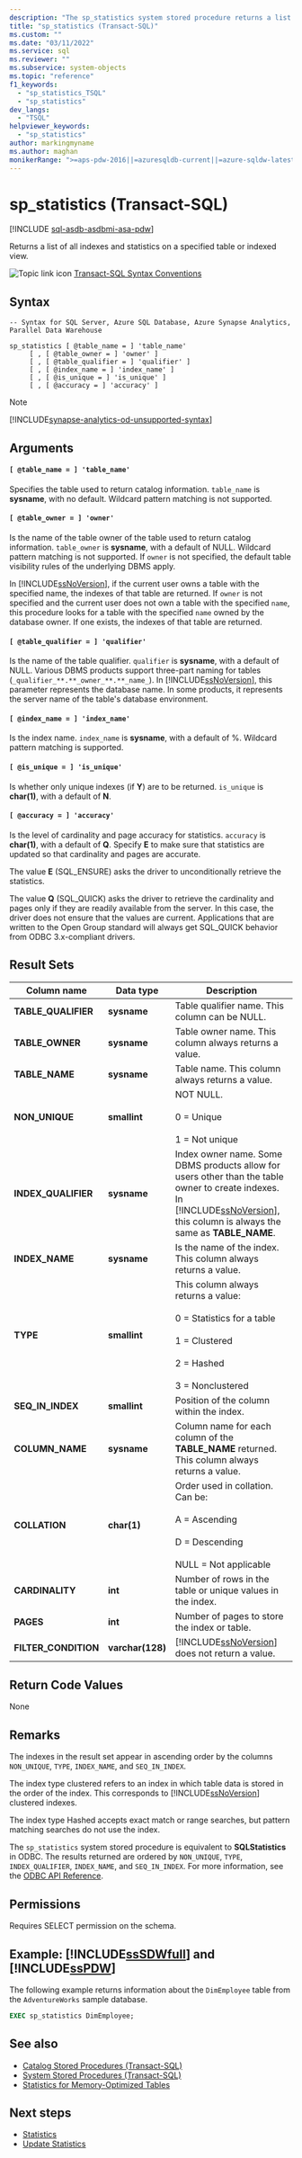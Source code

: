 ```yaml
---
description: "The sp_statistics system stored procedure returns a list of all indexes and statistics on a specified table or indexed view."
title: "sp_statistics (Transact-SQL)"
ms.custom: ""
ms.date: "03/11/2022"
ms.service: sql
ms.reviewer: ""
ms.subservice: system-objects
ms.topic: "reference"
f1_keywords: 
  - "sp_statistics_TSQL"
  - "sp_statistics"
dev_langs: 
  - "TSQL"
helpviewer_keywords: 
  - "sp_statistics"
author: markingmyname
ms.author: maghan
monikerRange: ">=aps-pdw-2016||=azuresqldb-current||=azure-sqldw-latest||>=sql-server-2016||>=sql-server-linux-2017||=azuresqldb-mi-current"
---
```

# sp_statistics (Transact-SQL)
[!INCLUDE [sql-asdb-asdbmi-asa-pdw](../../includes/applies-to-version/sql-asdb-asdbmi-asa-pdw.md)]

  Returns a list of all indexes and statistics on a specified table or indexed view.  
  
 ![Topic link icon](../../database-engine/configure-windows/media/topic-link.gif "Topic link icon") [Transact-SQL Syntax Conventions](../../t-sql/language-elements/transact-sql-syntax-conventions-transact-sql.md)  
  
## Syntax  
  
```syntaxsql  
-- Syntax for SQL Server, Azure SQL Database, Azure Synapse Analytics, Parallel Data Warehouse  

sp_statistics [ @table_name = ] 'table_name'    
     [ , [ @table_owner = ] 'owner' ]   
     [ , [ @table_qualifier = ] 'qualifier' ]   
     [ , [ @index_name = ] 'index_name' ]   
     [ , [ @is_unique = ] 'is_unique' ]  
     [ , [ @accuracy = ] 'accuracy' ]  
```  

> [!NOTE]
> [!INCLUDE[synapse-analytics-od-unsupported-syntax](../../includes/synapse-analytics-od-unsupported-syntax.md)]

## Arguments  

#### `[ @table_name = ] 'table_name'`
 Specifies the table used to return catalog information. `table_name` is **sysname**, with no default. Wildcard pattern matching is not supported.  
  
#### `[ @table_owner = ] 'owner'`
 Is the name of the table owner of the table used to return catalog information. `table_owner` is **sysname**, with a default of NULL. Wildcard pattern matching is not supported. If `owner` is not specified, the default table visibility rules of the underlying DBMS apply.  
  
 In [!INCLUDE[ssNoVersion](../../includes/ssnoversion-md.md)], if the current user owns a table with the specified name, the indexes of that table are returned. If `owner` is not specified and the current user does not own a table with the specified `name`, this procedure looks for a table with the specified `name` owned by the database owner. If one exists, the indexes of that table are returned.  
  
#### `[ @table_qualifier = ] 'qualifier'`
 Is the name of the table qualifier. `qualifier` is **sysname**, with a default of NULL. Various DBMS products support three-part naming for tables (`_qualifier_**.**_owner_**.**_name_`). In [!INCLUDE[ssNoVersion](../../includes/ssnoversion-md.md)], this parameter represents the database name. In some products, it represents the server name of the table's database environment.  
  
#### `[ @index_name = ] 'index_name'`
 Is the index name. `index_name` is **sysname**, with a default of %. Wildcard pattern matching is supported.  
  
#### `[ @is_unique = ] 'is_unique'`
 Is whether only unique indexes (if **Y**) are to be returned. `is_unique` is **char(1)**, with a default of **N**.  
  
#### `[ @accuracy = ] 'accuracy'`
 Is the level of cardinality and page accuracy for statistics. `accuracy` is **char(1)**, with a default of **Q**. Specify **E** to make sure that statistics are updated so that cardinality and pages are accurate.  
  
 The value **E** (SQL_ENSURE) asks the driver to unconditionally retrieve the statistics.  
  
 The value **Q** (SQL_QUICK) asks the driver to retrieve the cardinality and pages only if they are readily available from the server. In this case, the driver does not ensure that the values are current. Applications that are written to the Open Group standard will always get SQL_QUICK behavior from ODBC 3.x-compliant drivers.  
  
## Result Sets  
  
|Column name|Data type|Description|  
|-----------------|---------------|-----------------|  
|**TABLE_QUALIFIER**|**sysname**|Table qualifier name. This column can be NULL.|  
|**TABLE_OWNER**|**sysname**|Table owner name. This column always returns a value.|  
|**TABLE_NAME**|**sysname**|Table name. This column always returns a value.|  
|**NON_UNIQUE**|**smallint**|NOT NULL.<br /><br /> 0 = Unique<br /><br /> 1 = Not unique|  
|**INDEX_QUALIFIER**|**sysname**|Index owner name. Some DBMS products allow for users other than the table owner to create indexes. In [!INCLUDE[ssNoVersion](../../includes/ssnoversion-md.md)], this column is always the same as **TABLE_NAME**.|  
|**INDEX_NAME**|**sysname**|Is the name of the index. This column always returns a value.|  
|**TYPE**|**smallint**|This column always returns a value:<br /><br /> 0 = Statistics for a table<br /><br /> 1 = Clustered<br /><br /> 2 = Hashed<br /><br /> 3 = Nonclustered|  
|**SEQ_IN_INDEX**|**smallint**|Position of the column within the index.|  
|**COLUMN_NAME**|**sysname**|Column name for each column of the **TABLE_NAME** returned. This column always returns a value.|  
|**COLLATION**|**char(1)**|Order used in collation. Can be:<br /><br /> A = Ascending<br /><br /> D = Descending<br /><br /> NULL = Not applicable|  
|**CARDINALITY**|**int**|Number of rows in the table or unique values in the index.|  
|**PAGES**|**int**|Number of pages to store the index or table.|  
|**FILTER_CONDITION**|**varchar(128)**|[!INCLUDE[ssNoVersion](../../includes/ssnoversion-md.md)] does not return a value.|  
  
## Return Code Values  
 None  
  
## Remarks  
 The indexes in the result set appear in ascending order by the columns `NON_UNIQUE`, `TYPE`, `INDEX_NAME`, and `SEQ_IN_INDEX`.  
  
 The index type clustered refers to an index in which table data is stored in the order of the index. This corresponds to [!INCLUDE[ssNoVersion](../../includes/ssnoversion-md.md)] clustered indexes.  
  
 The index type Hashed accepts exact match or range searches, but pattern matching searches do not use the index.  
  
 The `sp_statistics` system stored procedure is equivalent to **SQLStatistics** in ODBC. The results returned are ordered by `NON_UNIQUE`, `TYPE`, `INDEX_QUALIFIER`, `INDEX_NAME`, and `SEQ_IN_INDEX`. For more information, see the [ODBC API Reference](../../odbc/reference/syntax/odbc-reference.md).
  
## Permissions  
 Requires SELECT permission on the schema.  
  
## Example: [!INCLUDE[ssSDWfull](../../includes/sssdwfull-md.md)] and [!INCLUDE[ssPDW](../../includes/sspdw-md.md)]  
 The following example returns information about the `DimEmployee` table from the `AdventureWorks` sample database.  
  
```sql  
EXEC sp_statistics DimEmployee;  
```  
  
## See also  

- [Catalog Stored Procedures &#40;Transact-SQL&#41;](../../relational-databases/system-stored-procedures/catalog-stored-procedures-transact-sql.md)   
- [System Stored Procedures &#40;Transact-SQL&#41;](../../relational-databases/system-stored-procedures/system-stored-procedures-transact-sql.md)  
- [Statistics for Memory-Optimized Tables](../in-memory-oltp/statistics-for-memory-optimized-tables.md)

## Next steps

- [Statistics](../statistics/statistics.md)
- [Update Statistics](../statistics/update-statistics.md)

